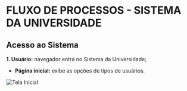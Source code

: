 # FLUXO DE PROCESSOS - SISTEMA DA UNIVERSIDADE
## Acesso ao Sistema 
**1. Usuário:** navegador entra no Sistema da Universidade;
* **Página inicial:** exibe as opções de tipos de usuários.

![Tela Inicial](https://github.com/user-attachments/assets/82b375b3-a80f-41ff-9251-1abf80bb9bfa)
